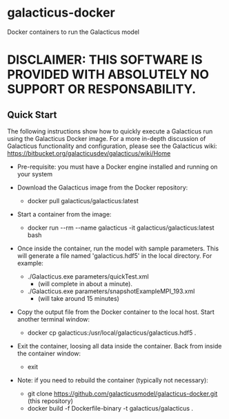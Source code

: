# galacticus-docker
Docker containers to run the Galacticus model

# DISCLAIMER: THIS SOFTWARE IS PROVIDED WITH ABSOLUTELY NO SUPPORT OR RESPONSABILITY.

## Quick Start

The following instructions show how to quickly execute a Galacticus run using the Galacticus Docker image. For a more in-depth discussion of Galacticus functionality and configuration, please see the Galacticus wiki: https://bitbucket.org/galacticusdev/galacticus/wiki/Home

* Pre-requisite: you must have a Docker engine installed and running on your system

* Download the Galacticus image from the Docker repository:
  * docker pull galacticus/galacticus:latest
  
* Start a container from the image:
  * docker run --rm --name galacticus -it galacticus/galacticus:latest bash

* Once inside the container, run the model with sample parameters. This will generate a file named 'galacticus.hdf5' in the local directory. For example:
  * ./Galacticus.exe parameters/quickTest.xml
    * (will complete in about a minute).
  * ./Galacticus.exe parameters/snapshotExampleMPI_193.xml
    * (will take around 15 minutes)

* Copy the output file from the Docker container to the local host. Start another terminal window:
  * docker cp galacticus:/usr/local/galacticus/galacticus.hdf5 .

* Exit the container, loosing all data inside the container. Back from inside the container window:
  * exit
  
* Note: if you need to rebuild the container (typically not necessary):
  * git clone https://github.com/galacticusmodel/galacticus-docker.git (this repository)
  * docker build -f Dockerfile-binary -t galacticus/galacticus .

